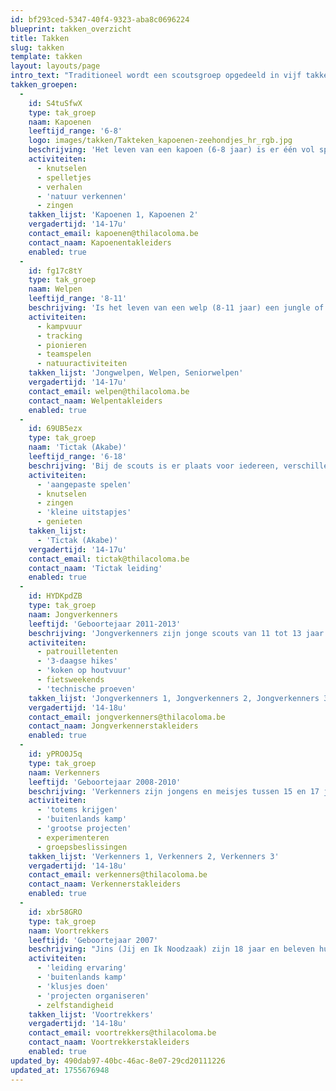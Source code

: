 ```yaml
---
id: bf293ced-5347-40f4-9323-aba8c0696224
blueprint: takken_overzicht
title: Takken
slug: takken
template: takken
layout: layouts/page
intro_text: "Traditioneel wordt een scoutsgroep opgedeeld in vijf takken: kapoenen, welpen, jongverkenners, verkenners en voortrekkers (ook wel JIN's genoemd). Omdat Thila Coloma zo'n grote groep is, zijn er meerdere takken van elk. Er zijn twee kapoenen-takken, drie welpen-takken, drie jongverkenner-takken en drie verkenner-takken. Enkel de welpen worden per leeftijd verdeeld in 'jongwelpen', 'welpen' en 'seniorwelpen'. Dan is er ook nog een Akabe-tak, bij ons de Tictak. Dit geeft een totaal van 13 takken."
takken_groepen:
  -
    id: S4tuSfwX
    type: tak_groep
    naam: Kapoenen
    leeftijd_range: '6-8'
    logo: images/takken/Takteken_kapoenen-zeehondjes_hr_rgb.jpg
    beschrijving: 'Het leven van een kapoen (6-8 jaar) is er één vol spel, fantasie, creativiteit en expressie. Spelenderwijs en ongedwongen ontdekken we samen met hen de wereld. De leiding gaat hierbij uit van het kind zelf, van wat hen boeit en aanspreekt. Het hoogtepunt in een kapoenenleven? Voor de eerste keer op kamp! Bij TC zijn de kapoenen in twee takken gesplitst: kapoenen 1 en kapoenen 2, dit is echter geen opdeling op leeftijd. Als kapoen blijf je dus 2 jaar in dezelfde tak zitten.'
    activiteiten:
      - knutselen
      - spelletjes
      - verhalen
      - 'natuur verkennen'
      - zingen
    takken_lijst: 'Kapoenen 1, Kapoenen 2'
    vergadertijd: '14-17u'
    contact_email: kapoenen@thilacoloma.be
    contact_naam: Kapoenentakleiders
    enabled: true
  -
    id: fg17c8tY
    type: tak_groep
    naam: Welpen
    leeftijd_range: '8-11'
    beschrijving: 'Is het leven van een welp (8-11 jaar) een jungle of een speeltuin? Welpen beleven op de scouts hun grootste avonturen. In bomen klimmen, kampen bouwen, vuil worden en 10 dagen kamp! Hier leren om samen plezier te maken in groep staat centraal bij de welpen. In TC is de welpentak speciaal: ze is namelijk in 3 verschillende takken verdeeld op basis van leeftijd. Kinderen uit het 3de leerjaar zitten bij de Jongwelpen, kinderen uit het 4de leerjaar zitten bij de Welpen en kinderen uit het 5de leerjaar zitten bij de Seniorwelpen.'
    activiteiten:
      - kampvuur
      - tracking
      - pionieren
      - teamspelen
      - natuuractiviteiten
    takken_lijst: 'Jongwelpen, Welpen, Seniorwelpen'
    vergadertijd: '14-17u'
    contact_email: welpen@thilacoloma.be
    contact_naam: Welpentakleiders
    enabled: true
  -
    id: 69UB5ezx
    type: tak_groep
    naam: 'Tictak (Akabe)'
    leeftijd_range: '6-18'
    beschrijving: 'Bij de scouts is er plaats voor iedereen, verschillen zien we als een plus. Scouting is nagenoeg de enige jeugdbeweging met een aanbod voor kinderen en jongeren met een handicap. In TC noemen we de Akabe-groep de Tictak, dat staat voor Thila Coloma Tak Akabe. De Tictak werd opgericht in 1997. We streven ernaar dezelfde scoutsactiviteiten te organiseren als voor kinderen zonder beperking: pleinspelen, tochtjes, slapen in tenten zijn ons niet vreemd.'
    activiteiten:
      - 'aangepaste spelen'
      - knutselen
      - zingen
      - 'kleine uitstapjes'
      - genieten
    takken_lijst:
      - 'Tictak (Akabe)'
    vergadertijd: '14-17u'
    contact_email: tictak@thilacoloma.be
    contact_naam: 'Tictak leiding'
    enabled: true
  -
    id: HYDKpdZB
    type: tak_groep
    naam: Jongverkenners
    leeftijd: 'Geboortejaar 2011-2013'
    beschrijving: 'Jongverkenners zijn jonge scouts van 11 tot 13 jaar. Ze zijn niet bang van een beetje avontuur en om reeds zelf de handen uit de mouwen te steken. Jongverkenners slapen in patrouilletenten, stappen een 3-daagse met rugzak, koken zelf op een houtvuur, gaan met de fiets op weekend... Ze leren samenwerken, verkennen en ondernemen, engagement tonen, samen overleggen en zich voor anderen in te zetten. Zo ontdekken ze stilaan wat scouting echt inhoudt, ze zeggen hun belofte met trots en leren dat scouting ook niet stopt wanneer de vergadering afgelopen is... In TC hebben we 3 JV-takken met ongeveer 35 leden.'
    activiteiten:
      - patrouilletenten
      - '3-daagse hikes'
      - 'koken op houtvuur'
      - fietsweekends
      - 'technische proeven'
    takken_lijst: 'Jongverkenners 1, Jongverkenners 2, Jongverkenners 3'
    vergadertijd: '14-18u'
    contact_email: jongverkenners@thilacoloma.be
    contact_naam: Jongverkennerstakleiders
    enabled: true
  -
    id: yPRO0J5q
    type: tak_groep
    naam: Verkenners
    leeftijd: 'Geboortejaar 2008-2010'
    beschrijving: 'Verkenners zijn jongens en meisjes tussen 15 en 17 jaar. Verkenners bieden we alle kansen om te bewijzen wat ze in hun mars hebben. Er is ruimte om te experimenteren en mee te beslissen. Grootse projecten kleuren hun scoutsdag, maar gewoon gezellig samen zijn hoort er ook bij. Deze pubers hebben veel in hun mars, maar soms durven ze al eens een grote mond opzetten. Ze zijn op zoek naar zichzelf, een ontdekkingsreis die ze op deze leeftijd volop beleven. Bij TC maken Verkenners unieke momenten mee; ze krijgen hun totem, gaan voor het eerst op buitenlands kamp... We hebben 3 Verkennergroepen met elk ongeveer 30 leden.'
    activiteiten:
      - 'totems krijgen'
      - 'buitenlands kamp'
      - 'grootse projecten'
      - experimenteren
      - groepsbeslissingen
    takken_lijst: 'Verkenners 1, Verkenners 2, Verkenners 3'
    vergadertijd: '14-18u'
    contact_email: verkenners@thilacoloma.be
    contact_naam: Verkennerstakleiders
    enabled: true
  -
    id: xbr58GRO
    type: tak_groep
    naam: Voortrekkers
    leeftijd: 'Geboortejaar 2007'
    beschrijving: "Jins (Jij en Ik Noodzaak) zijn 18 jaar en beleven hun laatste scoutsjaar als 'kindje', voor ze leiding worden. In TC gebruiken we de oude benaming voor Jins: Voortrekkers. De Vt's zijn zoekers. Met open ogen en een grote gulzigheid staan ze in het leven. Keuzes zijn er bij de vleet: pedagogie of informatica, Leuven of Gent, scouting of basket. Vt's proberen hun eigen doelen en verwachtingen te realiseren en genieten dan ook van de vrijheid en de zelfstandigheid die ze in hun tak krijgen. Bij TC staan de Vt's een keer per maand bij een andere tak in leiding, om al eens van het leiding-zijn te kunnen proeven. Ook op binnenlands kamp in augustus staan ze een heel kamp in leiding bij de tak van hun keuze. In juli gaan de Vt's op hun eigen buitenlands kamp."
    activiteiten:
      - 'leiding ervaring'
      - 'buitenlands kamp'
      - 'klusjes doen'
      - 'projecten organiseren'
      - zelfstandigheid
    takken_lijst: 'Voortrekkers'
    vergadertijd: '14-18u'
    contact_email: voortrekkers@thilacoloma.be
    contact_naam: Voortrekkerstakleiders
    enabled: true
updated_by: 490dab97-40bc-46ac-8e07-29cd20111226
updated_at: 1755676948
---
```

